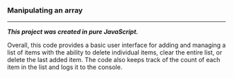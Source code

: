 ### Manipulating an array

-------------------------

***This project was created in pure JavaScript.***

Overall, this code provides a basic user interface for adding and managing a list of items with the ability to delete individual items, clear the entire list, or delete the last added item. The code also keeps track of the count of each item in the list and logs it to the console.
